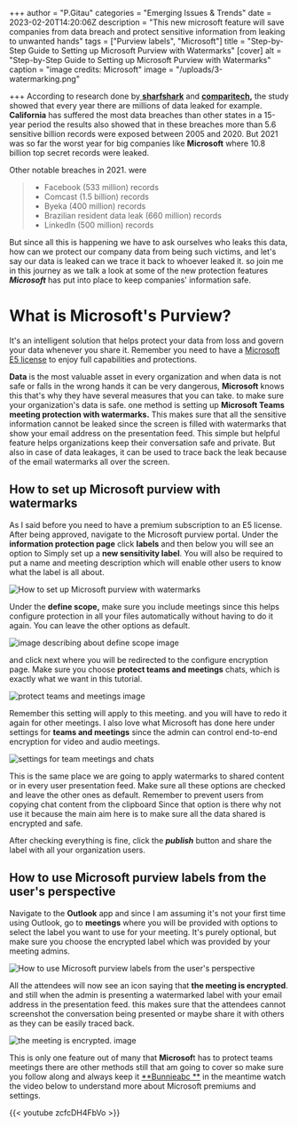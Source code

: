 +++
author = "P.Gitau"
categories = "Emerging Issues & Trends"
date = 2023-02-20T14:20:06Z
description = "This new microsoft feature will save companies from data breach and protect sensitive information from leaking to unwanted hands"
tags = ["Purview labels", "Microsoft"]
title = "Step-by-Step Guide to Setting up Microsoft Purview with Watermarks"
[cover]
alt = "Step-by-Step Guide to Setting up Microsoft Purview with Watermarks"
caption = "image credits: Microsoft"
image = "/uploads/3-watermarking.png"

+++
According to research done by[ **sharfshark**](https://www.googleadservices.com/pagead/aclk?sa=L&ai=DChcSEwijv5bz2KT9AhUvkGgJHUwvDkcYABAAGgJ3Zg&ohost=www.google.com&cid=CAESbOD2zQtr239cSifcgajeQNfkyJPY34YRGbt9oWaj6mJ8XHfM0-I8uT-79SRpnbnukzHtFSojAD_daeDlKjbJTfo4fDJGa6SHP8AHFiUhygLvIVI2wScaAWIuuHGKRT6hN-hjAoI-x0ySbaO-8A&sig=AOD64_3FAQGhAhXx-BPFkd37XQnfQTcafA&q&adurl&ved=2ahUKEwjB2Y_z2KT9AhWdTqQEHUT-BuwQ0Qx6BAgKEAE) and [**comparitech**](https://www.comparitech.com/)**,** the study showed that every year there are millions of data leaked for example. **California** has suffered the most data breaches than other states in a 15-year period the results also showed that in these breaches more than 5.6 sensitive billion records were exposed between 2005 and 2020. But 2021 was so far the worst year for big companies like **Microsoft** where 10.8 billion top secret records were leaked.

Other notable breaches in 2021. were

> * Facebook (533 million) records
> * Comcast (1.5 billion) records
> * Byeka (400 million) records
> * Brazilian resident data leak (660 million) records
> * LinkedIn (500 million) records

But since all this is happening we have to ask ourselves who leaks this data, how can we protect our company data from being such victims, and let's say our data is leaked can we trace it back to whoever leaked it. so join me in this journey as we talk a look at some of the new protection features **_Microsoft_** has put into place to keep companies' information safe.

# What is Microsoft's Purview?

It's an intelligent solution that helps protect your data from loss and govern your data whenever you share it. Remember you need to have a [Microsoft E5 license](https://www.googleadservices.com/pagead/aclk?sa=L&ai=DChcSEwjtmYSr2aT9AhU8kGgJHZdkCv0YABAAGgJ3Zg&ohost=www.google.com&cid=CAESbOD2lEhPi4G2r5iP8cy0eOnsvkxyWmQ09Lu8-XVXf-oc3YW0h7zUfd0aJpXtdwY5O52rxLVh7YdulnxWComCEYlSFftmxqadlJwTBfhOmHoOScwMqGPqtdPt0G0sFatmOgKg0RnVVIkPV5LG5Q&sig=AOD64_2dtKQumMjfX8z4tuNxlttQP6bHWQ&q&adurl&ved=2ahUKEwi3lv2q2aT9AhXRRaQEHWm4DVYQ0Qx6BAgIEAE) to enjoy full capabilities and protections.

**Data** is the most valuable asset in every organization and when data is not safe or falls in the wrong hands it can be very dangerous, **Microsoft** knows this that's why they have several measures that you can take. to make sure your organization's data is safe. one method is setting up **Microsoft Teams meeting protection with watermarks.** This makes sure that all the sensitive information cannot be leaked since the screen is filled with watermarks that show your email address on the presentation feed. This simple but helpful feature helps organizations keep their conversation safe and private. But also in case of data leakages, it can be used to trace back the leak because of the email watermarks all over the screen.

## How to set up Microsoft purview with watermarks

As I said before you need to have a premium subscription to an E5 license. After being approved, navigate to the Microsoft purview portal. Under the **information protection page** click **labels** and then below you will see an option to Simply set up a **new sensitivity label**. You will also be required to put a name and meeting description which will enable other users to know what the label is all about.

![How to set up Microsoft purview with watermarks](/uploads/picture1.png)

Under the **define scope,** make sure you include meetings since this helps configure protection in all your files automatically without having to do it again. You can leave the other options as default.

![image describing about define scope image](/uploads/picture3.png)

and click next where you will be redirected to the configure encryption page. Make sure you choose **protect teams and meetings** chats, which is exactly what we want in this tutorial. 

![protect teams and meetings image](/uploads/picture4.png)

Remember this setting will apply to this meeting. and you will have to redo it again for other meetings. I also love what Microsoft has done here under settings for **teams and meetings** since the admin can control end-to-end encryption for video and audio meetings.

![settings for team meetings and chats](/uploads/picture5.png)

This is the same place we are going to apply watermarks to shared content or in every user presentation feed. Make sure all these options are checked and leave the other ones as default. Remember to prevent users from copying chat content from the clipboard Since that option is there why not use it because the main aim here is to make sure all the data shared is encrypted and safe.

After checking everything is fine, click the **_publish_** button and share the label with all your organization users.

## How to use Microsoft purview labels from the user's perspective

Navigate to the **Outlook** app and since I am assuming it's not your first time using Outlook, go to **meetings** where you will be provided with options to select the label you want to use for your meeting. It's purely optional, but make sure you choose the encrypted label which was provided by your meeting admins.

![How to use Microsoft purview labels from the user's perspective](/uploads/picture8.png)

All the attendees will now see an icon saying that **the meeting is encrypted**. and still when the admin is presenting a watermarked label with your email address in the presentation feed. this makes sure that the attendees cannot screenshot the conversation being presented or maybe share it with others as they can be easily traced back.

![the meeting is encrypted. image](/uploads/2023-02-18-13_28_44-clipboard-1536x783.png)

This is  only one feature out of many that **Microsof**t has to protect teams meetings there are other methods still that am going to cover so make sure you follow along and always keep it [**Bunnieabc **](https://blog.bunnieabc.com/) in the meantime watch the video below to understand more about Microsoft premiums and settings.

{{< youtube zcfcDH4FbVo >}}